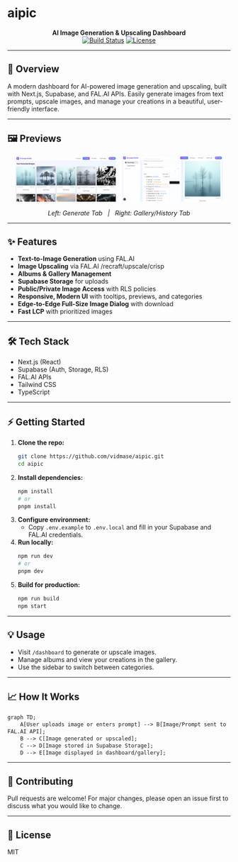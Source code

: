 # aipic

<p align="center">
  <b>AI Image Generation & Upscaling Dashboard</b><br>
  <a href="https://github.com/vidmase/aipic/actions"><img src="https://github.com/vidmase/aipic/actions/workflows/ci.yml/badge.svg" alt="Build Status"></a>
  <a href="#license"><img src="https://img.shields.io/badge/license-MIT-blue.svg" alt="License"></a>
</p>

---

## 🚀 Overview
A modern dashboard for AI-powered image generation and upscaling, built with Next.js, Supabase, and FAL.AI APIs. Easily generate images from text prompts, upscale images, and manage your creations in a beautiful, user-friendly interface.

---

## 🖼️ Previews

<p align="center">
  <img src="public/preview_generate.png" alt="Generate Tab Preview" width="45%" style="display:inline-block; margin-right:10px;"/>
  <img src="public/preview_generate2.png" alt="Gallery Tab Preview" width="45%" style="display:inline-block;"/>
</p>

<p align="center">
  <i>Left: Generate Tab &nbsp; | &nbsp; Right: Gallery/History Tab</i>
</p>

---

## ✨ Features
- **Text-to-Image Generation** using FAL.AI
- **Image Upscaling** via FAL.AI /recraft/upscale/crisp
- **Albums & Gallery Management**
- **Supabase Storage** for uploads
- **Public/Private Image Access** with RLS policies
- **Responsive, Modern UI** with tooltips, previews, and categories
- **Edge-to-Edge Full-Size Image Dialog** with download
- **Fast LCP** with prioritized images

---

## 🛠️ Tech Stack
- Next.js (React)
- Supabase (Auth, Storage, RLS)
- FAL.AI APIs
- Tailwind CSS
- TypeScript

---

## ⚡ Getting Started
1. **Clone the repo:**
   ```bash
   git clone https://github.com/vidmase/aipic.git
   cd aipic
   ```
2. **Install dependencies:**
   ```bash
   npm install
   # or
   pnpm install
   ```
3. **Configure environment:**
   - Copy `.env.example` to `.env.local` and fill in your Supabase and FAL.AI credentials.
4. **Run locally:**
   ```bash
   npm run dev
   # or
   pnpm dev
   ```
5. **Build for production:**
   ```bash
   npm run build
   npm start
   ```

---

## 💡 Usage
- Visit `/dashboard` to generate or upscale images.
- Manage albums and view your creations in the gallery.
- Use the sidebar to switch between categories.

---

## 📈 How It Works
```mermaid
graph TD;
    A[User uploads image or enters prompt] --> B[Image/Prompt sent to FAL.AI API];
    B --> C[Image generated or upscaled];
    C --> D[Image stored in Supabase Storage];
    D --> E[Image displayed in dashboard/gallery];
```

---

## 🤝 Contributing
Pull requests are welcome! For major changes, please open an issue first to discuss what you would like to change.

---

## 📄 License
MIT 